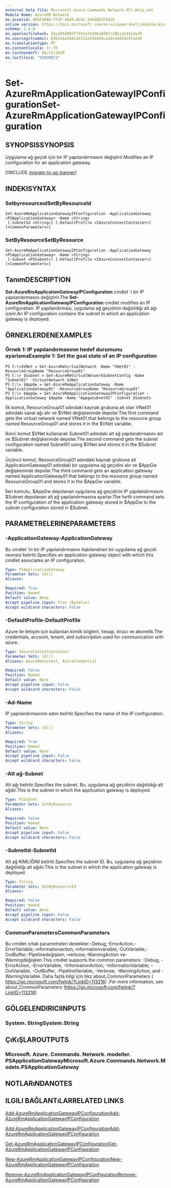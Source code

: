 ```yaml
---
external help file: Microsoft.Azure.Commands.Network.dll-Help.xml
Module Name: AzureRM.Network
ms.assetid: 4D5F469D-FF1F-4D49-AC42-26E6DECFAA26
online version: https://docs.microsoft.com/en-us/powershell/module/azurerm.network/set-azurermapplicationgatewayipconfiguration
schema: 2.0.0
ms.openlocfilehash: d3a309d99dff493e2440618d87c20b1a543e2ed9
ms.sourcegitcommit: b9b2dea3441d1532a5564ddca3dced45424fe2d6
ms.translationtype: MT
ms.contentlocale: tr-TR
ms.lasthandoff: 08/15/2020
ms.locfileid: "93939072"
---
```

# <span data-ttu-id="639bd-101">Set-AzureRmApplicationGatewayIPConfiguration</span><span class="sxs-lookup"><span data-stu-id="639bd-101">Set-AzureRmApplicationGatewayIPConfiguration</span></span>

## <span data-ttu-id="639bd-102">SYNOPSIS</span><span class="sxs-lookup"><span data-stu-id="639bd-102">SYNOPSIS</span></span>
<span data-ttu-id="639bd-103">Uygulama ağ geçidi için bir IP yapılandırmasını değiştirir.</span><span class="sxs-lookup"><span data-stu-id="639bd-103">Modifies an IP configuration for an application gateway.</span></span>

[!INCLUDE [migrate-to-az-banner](../../includes/migrate-to-az-banner.md)]

## <span data-ttu-id="639bd-104">INDEKI</span><span class="sxs-lookup"><span data-stu-id="639bd-104">SYNTAX</span></span>

### <span data-ttu-id="639bd-105">Setbyresourceıd</span><span class="sxs-lookup"><span data-stu-id="639bd-105">SetByResourceId</span></span>
```
Set-AzureRmApplicationGatewayIPConfiguration -ApplicationGateway <PSApplicationGateway> -Name <String>
 [-SubnetId <String>] [-DefaultProfile <IAzureContextContainer>] [<CommonParameters>]
```

### <span data-ttu-id="639bd-106">SetByResource</span><span class="sxs-lookup"><span data-stu-id="639bd-106">SetByResource</span></span>
```
Set-AzureRmApplicationGatewayIPConfiguration -ApplicationGateway <PSApplicationGateway> -Name <String>
 [-Subnet <PSSubnet>] [-DefaultProfile <IAzureContextContainer>] [<CommonParameters>]
```

## <span data-ttu-id="639bd-107">Tanım</span><span class="sxs-lookup"><span data-stu-id="639bd-107">DESCRIPTION</span></span>
<span data-ttu-id="639bd-108">**Set-AzureRmApplicationGatewayIPConfiguration** cmdlet 'ı bir IP yapılandırmasını değiştirir.</span><span class="sxs-lookup"><span data-stu-id="639bd-108">The **Set-AzureRmApplicationGatewayIPConfiguration** cmdlet modifies an IP configuration.</span></span>
<span data-ttu-id="639bd-109">IP yapılandırması, uygulama ağ geçidinin dağıtıldığı alt ağı içerir.</span><span class="sxs-lookup"><span data-stu-id="639bd-109">An IP configuration contains the subnet in which an application gateway is deployed.</span></span>

## <span data-ttu-id="639bd-110">ÖRNEKLERDEN</span><span class="sxs-lookup"><span data-stu-id="639bd-110">EXAMPLES</span></span>

### <span data-ttu-id="639bd-111">Örnek 1: IP yapılandırmasının hedef durumunu ayarlama</span><span class="sxs-lookup"><span data-stu-id="639bd-111">Example 1: Set the goal state of an IP configuration</span></span>
```
PS C:\>$VNet = Get-AzureRmVirtualNetwork -Name "VNet01" -ResourceGroupName "ResourceGroup01"
PS C:\> $Subnet = Get-AzureRmVirtualNetworkSubnetConfig -Name "Subnet01" -VirtualNetwork $VNet 
PS C:\> $AppGw = Get-AzureRmApplicationGateway -Name "ApplicationGateway01" -ResourceGroupName "ResourceGroup01"
PS C:\> $AppGw = Set-AzureRmApplicationGatewayIPConfiguration -ApplicationGateway $AppGw -Name "AppgwSubnet01" -Subnet $Subnets
```

<span data-ttu-id="639bd-112">İlk komut, ResourceGroup01 adındaki kaynak grubuna ait olan VNet01 adındaki sanal ağı alır ve $VNet değişkeninde depolar.</span><span class="sxs-lookup"><span data-stu-id="639bd-112">The first command gets the virtual network named VNet01 that belongs to the resource group named ResourceGroup01 and stores it in the $VNet variable.</span></span>

<span data-ttu-id="639bd-113">İkinci komut $VNet kullanarak Subnet01 adındaki alt ağ yapılandırmasını alır ve $Subnet değişkeninde depolar.</span><span class="sxs-lookup"><span data-stu-id="639bd-113">The second command gets the subnet configuration named Subnet01 using $VNet and stores it in the $Subnet variable.</span></span>

<span data-ttu-id="639bd-114">Üçüncü komut, ResourceGroup01 adındaki kaynak grubuna ait ApplicationGateway01 adındaki bir uygulama ağ geçidini alır ve $AppGw değişkeninde depolar.</span><span class="sxs-lookup"><span data-stu-id="639bd-114">The third command gets an application gateway named ApplicationGateway01 that belongs to the resource group named ResourceGroup01 and stores it in the $AppGw variable.</span></span>

<span data-ttu-id="639bd-115">İleri komutu, $AppGw depolanan uygulama ağ geçidinin IP yapılandırmasını $Subnet depolanan alt ağ yapılandırmasına ayarlar.</span><span class="sxs-lookup"><span data-stu-id="639bd-115">The forth command sets the IP configuration of the application gateway stored in $AppGw to the subnet configuration stored in $Subnet.</span></span>

## <span data-ttu-id="639bd-116">PARAMETRELERINE</span><span class="sxs-lookup"><span data-stu-id="639bd-116">PARAMETERS</span></span>

### <span data-ttu-id="639bd-117">-ApplicationGateway</span><span class="sxs-lookup"><span data-stu-id="639bd-117">-ApplicationGateway</span></span>
<span data-ttu-id="639bd-118">Bu cmdlet 'in bir IP yapılandırmasını ilişkilendiren bir uygulama ağ geçidi nesnesi belirtir.</span><span class="sxs-lookup"><span data-stu-id="639bd-118">Specifies an application gateway object with which this cmdlet associates an IP configuration.</span></span>

```yaml
Type: PSApplicationGateway
Parameter Sets: (All)
Aliases: 

Required: True
Position: Named
Default value: None
Accept pipeline input: True (ByValue)
Accept wildcard characters: False
```

### <span data-ttu-id="639bd-119">-DefaultProfile</span><span class="sxs-lookup"><span data-stu-id="639bd-119">-DefaultProfile</span></span>
<span data-ttu-id="639bd-120">Azure ile iletişim için kullanılan kimlik bilgileri, hesap, kiracı ve abonelik.</span><span class="sxs-lookup"><span data-stu-id="639bd-120">The credentials, account, tenant, and subscription used for communication with azure.</span></span>

```yaml
Type: IAzureContextContainer
Parameter Sets: (All)
Aliases: AzureRmContext, AzureCredential

Required: False
Position: Named
Default value: None
Accept pipeline input: False
Accept wildcard characters: False
```

### <span data-ttu-id="639bd-121">-Ad</span><span class="sxs-lookup"><span data-stu-id="639bd-121">-Name</span></span>
<span data-ttu-id="639bd-122">IP yapılandırmasının adını belirtir.</span><span class="sxs-lookup"><span data-stu-id="639bd-122">Specifies the name of the IP configuration.</span></span>

```yaml
Type: String
Parameter Sets: (All)
Aliases: 

Required: True
Position: Named
Default value: None
Accept pipeline input: False
Accept wildcard characters: False
```

### <span data-ttu-id="639bd-123">-Alt ağ</span><span class="sxs-lookup"><span data-stu-id="639bd-123">-Subnet</span></span>
<span data-ttu-id="639bd-124">Alt ağı belirtir.</span><span class="sxs-lookup"><span data-stu-id="639bd-124">Specifies the subnet.</span></span>
<span data-ttu-id="639bd-125">Bu, uygulama ağ geçidinin dağıtıldığı alt ağdır.</span><span class="sxs-lookup"><span data-stu-id="639bd-125">This is the subnet in which the application gateway is deployed.</span></span>

```yaml
Type: PSSubnet
Parameter Sets: SetByResource
Aliases: 

Required: False
Position: Named
Default value: None
Accept pipeline input: False
Accept wildcard characters: False
```

### <span data-ttu-id="639bd-126">-SubnetId</span><span class="sxs-lookup"><span data-stu-id="639bd-126">-SubnetId</span></span>
<span data-ttu-id="639bd-127">Alt ağ KIMLIĞINI belirtir.</span><span class="sxs-lookup"><span data-stu-id="639bd-127">Specifies the subnet ID.</span></span>
<span data-ttu-id="639bd-128">Bu, uygulama ağ geçidinin dağıtıldığı alt ağdır.</span><span class="sxs-lookup"><span data-stu-id="639bd-128">This is the subnet in which the application gateway is deployed.</span></span>

```yaml
Type: String
Parameter Sets: SetByResourceId
Aliases: 

Required: False
Position: Named
Default value: None
Accept pipeline input: False
Accept wildcard characters: False
```

### <span data-ttu-id="639bd-129">CommonParameters</span><span class="sxs-lookup"><span data-stu-id="639bd-129">CommonParameters</span></span>
<span data-ttu-id="639bd-130">Bu cmdlet ortak parametreleri destekler:-Debug,-ErrorAction,-ErrorVariable,-ınformationaction,-ınformationvariable,-OutVariable,-OutBuffer,-Pipelinedeğişken,-verbose,-WarningAction ve-Warningdeğişken.</span><span class="sxs-lookup"><span data-stu-id="639bd-130">This cmdlet supports the common parameters: -Debug, -ErrorAction, -ErrorVariable, -InformationAction, -InformationVariable, -OutVariable, -OutBuffer, -PipelineVariable, -Verbose, -WarningAction, and -WarningVariable.</span></span> <span data-ttu-id="639bd-131">Daha fazla bilgi için bkz about_CommonParameters ( https://go.microsoft.com/fwlink/?LinkID=113216) .</span><span class="sxs-lookup"><span data-stu-id="639bd-131">For more information, see about_CommonParameters (https://go.microsoft.com/fwlink/?LinkID=113216).</span></span>

## <span data-ttu-id="639bd-132">GÖLGELENDIRICI</span><span class="sxs-lookup"><span data-stu-id="639bd-132">INPUTS</span></span>

### <span data-ttu-id="639bd-133">System. String</span><span class="sxs-lookup"><span data-stu-id="639bd-133">System.String</span></span>

## <span data-ttu-id="639bd-134">ÇıKıŞLAR</span><span class="sxs-lookup"><span data-stu-id="639bd-134">OUTPUTS</span></span>

### <span data-ttu-id="639bd-135">Microsoft. Azure. Commands. Network. modeller. PSApplicationGateway</span><span class="sxs-lookup"><span data-stu-id="639bd-135">Microsoft.Azure.Commands.Network.Models.PSApplicationGateway</span></span>

## <span data-ttu-id="639bd-136">NOTLARıNDA</span><span class="sxs-lookup"><span data-stu-id="639bd-136">NOTES</span></span>

## <span data-ttu-id="639bd-137">ILGILI BAĞLANTıLAR</span><span class="sxs-lookup"><span data-stu-id="639bd-137">RELATED LINKS</span></span>

[<span data-ttu-id="639bd-138">Add-AzureRmApplicationGatewayIPConfiguration</span><span class="sxs-lookup"><span data-stu-id="639bd-138">Add-AzureRmApplicationGatewayIPConfiguration</span></span>](./Add-AzureRmApplicationGatewayIPConfiguration.md)

[<span data-ttu-id="639bd-139">Add-AzureRmApplicationGatewayIPConfiguration</span><span class="sxs-lookup"><span data-stu-id="639bd-139">Add-AzureRmApplicationGatewayIPConfiguration</span></span>](./Add-AzureRmApplicationGatewayIPConfiguration.md)

[<span data-ttu-id="639bd-140">Get-AzureRmApplicationGatewayIPConfiguration</span><span class="sxs-lookup"><span data-stu-id="639bd-140">Get-AzureRmApplicationGatewayIPConfiguration</span></span>](./Get-AzureRmApplicationGatewayIPConfiguration.md)

[<span data-ttu-id="639bd-141">New-AzureRmApplicationGatewayIPConfiguration</span><span class="sxs-lookup"><span data-stu-id="639bd-141">New-AzureRmApplicationGatewayIPConfiguration</span></span>](./New-AzureRmApplicationGatewayIPConfiguration.md)

[<span data-ttu-id="639bd-142">Remove-AzureRmApplicationGatewayIPConfiguration</span><span class="sxs-lookup"><span data-stu-id="639bd-142">Remove-AzureRmApplicationGatewayIPConfiguration</span></span>](./Remove-AzureRmApplicationGatewayIPConfiguration.md)



